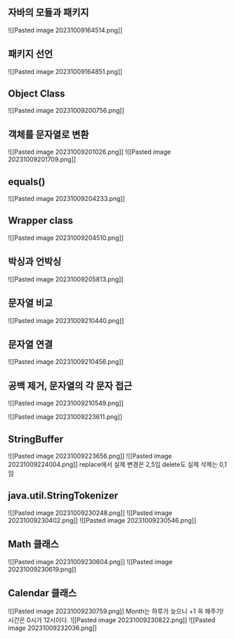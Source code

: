## 자바의 모듈과 패키지
![[Pasted image 20231009164514.png]]
## 패키지 선언
![[Pasted image 20231009164851.png]]

## Object Class
![[Pasted image 20231009200756.png]]
## 객체를 문자열로 변환
![[Pasted image 20231009201026.png]]
![[Pasted image 20231009201709.png]]
## equals()
![[Pasted image 20231009204233.png]]
## Wrapper class
![[Pasted image 20231009204510.png]]

## 박싱과 언박싱
![[Pasted image 20231009205813.png]]
## 문자열 비교
![[Pasted image 20231009210440.png]]

## 문자열 연결
![[Pasted image 20231009210456.png]]
## 공백 제거, 문자열의 각 문자 접근
![[Pasted image 20231009210549.png]]

![[Pasted image 20231009223611.png]]

## StringBuffer
![[Pasted image 20231009223656.png]]
![[Pasted image 20231009224004.png]]
replace에서 실제 변경은 2,5임
delete도 실제 삭제는 0,1임
## java.util.StringTokenizer
![[Pasted image 20231009230248.png]]
![[Pasted image 20231009230402.png]]
![[Pasted image 20231009230546.png]]

## Math 클래스
![[Pasted image 20231009230604.png]]
![[Pasted image 20231009230619.png]]

## Calendar 클래스
![[Pasted image 20231009230759.png]]
Month는 하루가 늦으니 +1 꼭 해주기!
시간은 0시가 12시이다.
![[Pasted image 20231009230822.png]]
![[Pasted image 20231009232036.png]]


